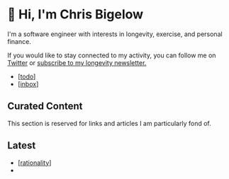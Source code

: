 # 👋 Hi, I'm Chris Bigelow

I'm a software engineer with interests in longevity, exercise, and personal finance.

If you would like to stay connected to my activity, you can follow me on [Twitter](https://twitter.com/chbigelow) or [subscribe to my longevity newsletter.](https://pareto.substack.com)

- [[todo]]
- [[inbox]]

## Curated Content

This section is reserved for links and articles I am particularly fond of.

## Latest

- [[rationality]]
- 

[//begin]: # "Autogenerated link references for markdown compatibility"
[todo]: todo "Public Todos"
[inbox]: inbox "Public Inbox"
[rationality]: rationality "Rationality"
[//end]: # "Autogenerated link references"
